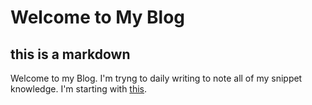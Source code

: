 # Welcome to My Blog


## this is a markdown

Welcome to my Blog.
I'm tryng to daily writing to note all of my snippet knowledge.
I'm starting  with [this](/blog/20200516.md).